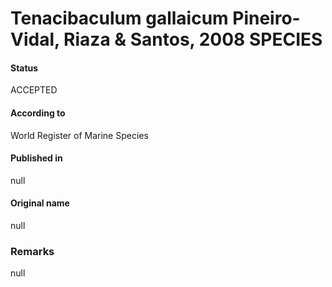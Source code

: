 # Tenacibaculum gallaicum Pineiro-Vidal, Riaza & Santos, 2008 SPECIES

#### Status
ACCEPTED

#### According to
World Register of Marine Species

#### Published in
null

#### Original name
null

### Remarks
null